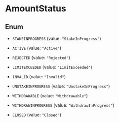 

# AmountStatus

## Enum


* `STAKEINPROGRESS` (value: `"StakeInProgress"`)

* `ACTIVE` (value: `"Active"`)

* `REJECTED` (value: `"Rejected"`)

* `LIMITEXCEEDED` (value: `"LimitExceeded"`)

* `INVALID` (value: `"Invalid"`)

* `UNSTAKEINPROGRESS` (value: `"UnstakeInProgress"`)

* `WITHDRAWABLE` (value: `"Withdrawable"`)

* `WITHDRAWINPROGRESS` (value: `"WithdrawInProgress"`)

* `CLOSED` (value: `"Closed"`)



